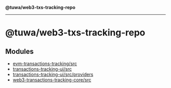 **@tuwa/web3-txs-tracking-repo**

***

# @tuwa/web3-txs-tracking-repo

## Modules

- [evm-transactions-tracking/src](evm-transactions-tracking/src/README.md)
- [transactions-tracking-ui/src](transactions-tracking-ui/src/README.md)
- [transactions-tracking-ui/src/providers](transactions-tracking-ui/src/providers/README.md)
- [web3-transactions-tracking-core/src](web3-transactions-tracking-core/src/README.md)
